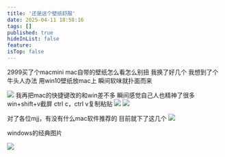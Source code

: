 ```yaml
---
title: '还是这个壁纸舒服'
date: 2025-04-11 18:58:16
tags: []
published: true
hideInList: false
feature: 
isTop: false
---
```

2999买了个macmini
mac自带的壁纸怎么看怎么别扭
我换了好几个
我想到了个牛头人办法
用win10壁纸放mac上
瞬间软味就扑面而来

![](https://s3.qklg.net/img/20250412234137670.webp)
我再把mac的快捷键改的和win差不多
瞬间感觉自己人也精神了很多
win+shift+v截屏
ctrl c，ctrl v复制粘贴
![](https://s3.qklg.net/img/20250412234128021.webp)
![](https://s3.qklg.net/img/20250412234119829.webp)

对了各位mjj，有没有什么mac软件推荐的
目前就下了这几个
![](https://s3.qklg.net/img/20250412234109646.webp)

windows的经典图片

![](https://s3.qklg.net/img/20250412234059588.webp)